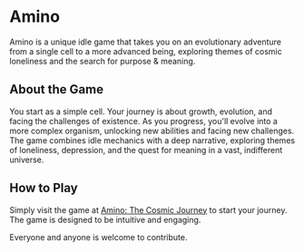 # Amino

Amino is a unique idle game that takes you on an evolutionary adventure from a single cell to a more advanced being, exploring themes of cosmic loneliness and the search for purpose & meaning.

## About the Game

You start as a simple cell. Your journey is about growth, evolution, and facing the challenges of existence. As you progress, you'll evolve into a more complex organism, unlocking new abilities and facing new challenges. The game combines idle mechanics with a deep narrative, exploring themes of loneliness, depression, and the quest for meaning in a vast, indifferent universe.

## How to Play

Simply visit the game at [Amino: The Cosmic Journey](https://devjon.com/amino/idle.html) to start your journey. The game is designed to be intuitive and engaging.

Everyone and anyone is welcome to contribute.
